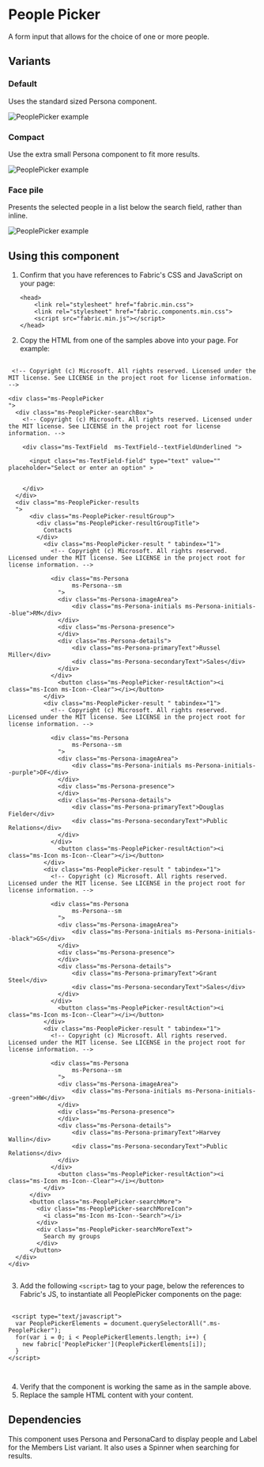 # People Picker
A form input that allows for the choice of one or more people.

## Variants

### Default
Uses the standard sized Persona component.


![PeoplePicker example](https://raw.githubusercontent.com/OfficeDev/office-ui-fabric-js/master/ghdocs/component_images/PeoplePicker-default.png)


### Compact
Use the extra small Persona component to fit more results.


![PeoplePicker example](https://raw.githubusercontent.com/OfficeDev/office-ui-fabric-js/master/ghdocs/component_images/PeoplePicker-compact.png)


### Face pile
Presents the selected people in a list below the search field, rather than inline.


![PeoplePicker example](https://raw.githubusercontent.com/OfficeDev/office-ui-fabric-js/master/ghdocs/component_images/PeoplePicker-facepile.png)



## Using this component
1. Confirm that you have references to Fabric's CSS and JavaScript on your page:
    ```
    <head>
        <link rel="stylesheet" href="fabric.min.css">
        <link rel="stylesheet" href="fabric.components.min.css">
        <script src="fabric.min.js"></script>
    </head>
    ```
2. Copy the HTML from one of the samples above into your page. For example:

<pre>
    <code>
 &lt;!-- Copyright (c) Microsoft. All rights reserved. Licensed under the MIT license. See LICENSE in the project root for license information. --&gt;

&lt;div class&#x3D;&quot;ms-PeoplePicker
&quot;&gt;
  &lt;div class&#x3D;&quot;ms-PeoplePicker-searchBox&quot;&gt;
    &lt;!-- Copyright (c) Microsoft. All rights reserved. Licensed under the MIT license. See LICENSE in the project root for license information. --&gt;
    
    &lt;div class&#x3D;&quot;ms-TextField  ms-TextField--textFieldUnderlined &quot;&gt;
      
      &lt;input class&#x3D;&quot;ms-TextField-field&quot; type&#x3D;&quot;text&quot; value&#x3D;&quot;&quot; placeholder&#x3D;&quot;Select or enter an option&quot; &gt;
      
      
    &lt;/div&gt;
  &lt;/div&gt;
  &lt;div class&#x3D;&quot;ms-PeoplePicker-results
  &quot;&gt;
      &lt;div class&#x3D;&quot;ms-PeoplePicker-resultGroup&quot;&gt;
        &lt;div class&#x3D;&quot;ms-PeoplePicker-resultGroupTitle&quot;&gt;
          Contacts
        &lt;/div&gt;
          &lt;div class&#x3D;&quot;ms-PeoplePicker-result &quot; tabindex&#x3D;&quot;1&quot;&gt;
            &lt;!-- Copyright (c) Microsoft. All rights reserved. Licensed under the MIT license. See LICENSE in the project root for license information. --&gt;
            
            &lt;div class&#x3D;&quot;ms-Persona
                  ms-Persona--sm
              &quot;&gt;
              &lt;div class&#x3D;&quot;ms-Persona-imageArea&quot;&gt;
                  &lt;div class&#x3D;&quot;ms-Persona-initials ms-Persona-initials--blue&quot;&gt;RM&lt;/div&gt;
              &lt;/div&gt;
              &lt;div class&#x3D;&quot;ms-Persona-presence&quot;&gt;
              &lt;/div&gt;
              &lt;div class&#x3D;&quot;ms-Persona-details&quot;&gt;
                  &lt;div class&#x3D;&quot;ms-Persona-primaryText&quot;&gt;Russel Miller&lt;/div&gt;
                  &lt;div class&#x3D;&quot;ms-Persona-secondaryText&quot;&gt;Sales&lt;/div&gt;
              &lt;/div&gt;
            &lt;/div&gt;
              &lt;button class&#x3D;&quot;ms-PeoplePicker-resultAction&quot;&gt;&lt;i class&#x3D;&quot;ms-Icon ms-Icon--Clear&quot;&gt;&lt;/i&gt;&lt;/button&gt;
          &lt;/div&gt;
          &lt;div class&#x3D;&quot;ms-PeoplePicker-result &quot; tabindex&#x3D;&quot;1&quot;&gt;
            &lt;!-- Copyright (c) Microsoft. All rights reserved. Licensed under the MIT license. See LICENSE in the project root for license information. --&gt;
            
            &lt;div class&#x3D;&quot;ms-Persona
                  ms-Persona--sm
              &quot;&gt;
              &lt;div class&#x3D;&quot;ms-Persona-imageArea&quot;&gt;
                  &lt;div class&#x3D;&quot;ms-Persona-initials ms-Persona-initials--purple&quot;&gt;DF&lt;/div&gt;
              &lt;/div&gt;
              &lt;div class&#x3D;&quot;ms-Persona-presence&quot;&gt;
              &lt;/div&gt;
              &lt;div class&#x3D;&quot;ms-Persona-details&quot;&gt;
                  &lt;div class&#x3D;&quot;ms-Persona-primaryText&quot;&gt;Douglas Fielder&lt;/div&gt;
                  &lt;div class&#x3D;&quot;ms-Persona-secondaryText&quot;&gt;Public Relations&lt;/div&gt;
              &lt;/div&gt;
            &lt;/div&gt;
              &lt;button class&#x3D;&quot;ms-PeoplePicker-resultAction&quot;&gt;&lt;i class&#x3D;&quot;ms-Icon ms-Icon--Clear&quot;&gt;&lt;/i&gt;&lt;/button&gt;
          &lt;/div&gt;
          &lt;div class&#x3D;&quot;ms-PeoplePicker-result &quot; tabindex&#x3D;&quot;1&quot;&gt;
            &lt;!-- Copyright (c) Microsoft. All rights reserved. Licensed under the MIT license. See LICENSE in the project root for license information. --&gt;
            
            &lt;div class&#x3D;&quot;ms-Persona
                  ms-Persona--sm
              &quot;&gt;
              &lt;div class&#x3D;&quot;ms-Persona-imageArea&quot;&gt;
                  &lt;div class&#x3D;&quot;ms-Persona-initials ms-Persona-initials--black&quot;&gt;GS&lt;/div&gt;
              &lt;/div&gt;
              &lt;div class&#x3D;&quot;ms-Persona-presence&quot;&gt;
              &lt;/div&gt;
              &lt;div class&#x3D;&quot;ms-Persona-details&quot;&gt;
                  &lt;div class&#x3D;&quot;ms-Persona-primaryText&quot;&gt;Grant Steel&lt;/div&gt;
                  &lt;div class&#x3D;&quot;ms-Persona-secondaryText&quot;&gt;Sales&lt;/div&gt;
              &lt;/div&gt;
            &lt;/div&gt;
              &lt;button class&#x3D;&quot;ms-PeoplePicker-resultAction&quot;&gt;&lt;i class&#x3D;&quot;ms-Icon ms-Icon--Clear&quot;&gt;&lt;/i&gt;&lt;/button&gt;
          &lt;/div&gt;
          &lt;div class&#x3D;&quot;ms-PeoplePicker-result &quot; tabindex&#x3D;&quot;1&quot;&gt;
            &lt;!-- Copyright (c) Microsoft. All rights reserved. Licensed under the MIT license. See LICENSE in the project root for license information. --&gt;
            
            &lt;div class&#x3D;&quot;ms-Persona
                  ms-Persona--sm
              &quot;&gt;
              &lt;div class&#x3D;&quot;ms-Persona-imageArea&quot;&gt;
                  &lt;div class&#x3D;&quot;ms-Persona-initials ms-Persona-initials--green&quot;&gt;HW&lt;/div&gt;
              &lt;/div&gt;
              &lt;div class&#x3D;&quot;ms-Persona-presence&quot;&gt;
              &lt;/div&gt;
              &lt;div class&#x3D;&quot;ms-Persona-details&quot;&gt;
                  &lt;div class&#x3D;&quot;ms-Persona-primaryText&quot;&gt;Harvey Wallin&lt;/div&gt;
                  &lt;div class&#x3D;&quot;ms-Persona-secondaryText&quot;&gt;Public Relations&lt;/div&gt;
              &lt;/div&gt;
            &lt;/div&gt;
              &lt;button class&#x3D;&quot;ms-PeoplePicker-resultAction&quot;&gt;&lt;i class&#x3D;&quot;ms-Icon ms-Icon--Clear&quot;&gt;&lt;/i&gt;&lt;/button&gt;
          &lt;/div&gt;
      &lt;/div&gt;
      &lt;button class&#x3D;&quot;ms-PeoplePicker-searchMore&quot;&gt;
        &lt;div class&#x3D;&quot;ms-PeoplePicker-searchMoreIcon&quot;&gt;
          &lt;i class&#x3D;&quot;ms-Icon ms-Icon--Search&quot;&gt;&lt;/i&gt;
        &lt;/div&gt;
        &lt;div class&#x3D;&quot;ms-PeoplePicker-searchMoreText&quot;&gt;
          Search my groups
        &lt;/div&gt;
      &lt;/button&gt;
  &lt;/div&gt;
&lt;/div&gt;
    </code>
</pre>

3. Add the following `<script>` tag to your page, below the references to Fabric's JS, to instantiate all PeoplePicker components on the page:

<pre>
    <code>
 &lt;script type&#x3D;&quot;text/javascript&quot;&gt;
  var PeoplePickerElements &#x3D; document.querySelectorAll(&quot;.ms-PeoplePicker&quot;);
  for(var i &#x3D; 0; i &lt; PeoplePickerElements.length; i++) {
    new fabric[&#x27;PeoplePicker&#x27;](PeoplePickerElements[i]);
  }
&lt;/script&gt;

    </code>
</pre>

4. Verify that the component is working the same as in the sample above.
5. Replace the sample HTML content with your content.

## Dependencies
This component uses Persona and PersonaCard to display people and Label for the Members List variant. It also uses a Spinner when searching for results.


<script type="text/javascript">
  var PeoplePickerElements = document.querySelectorAll(".ms-PeoplePicker");
  for(var i = 0; i < PeoplePickerElements.length; i++) {
    new fabric['PeoplePicker'](PeoplePickerElements[i]);
  }
</script>

